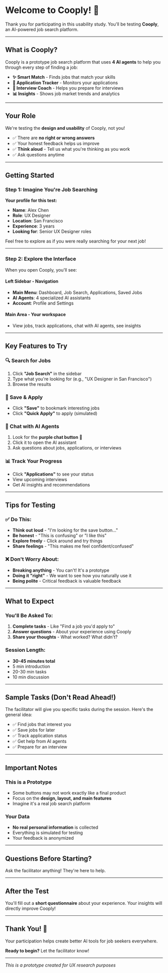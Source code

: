 # Welcome to Cooply! 👋

Thank you for participating in this usability study. You'll be testing **Cooply**, an AI-powered job search platform.

---

## What is Cooply?

Cooply is a prototype job search platform that uses **4 AI agents** to help you through every step of finding a job:

- **✨ Smart Match** - Finds jobs that match your skills
- **🎯 Application Tracker** - Monitors your applications
- **💬 Interview Coach** - Helps you prepare for interviews
- **📊 Insights** - Shows job market trends and analytics

---

## Your Role

We're testing the **design and usability** of Cooply, not you! 

- ✅ There are **no right or wrong answers**
- ✅ Your honest feedback helps us improve
- ✅ **Think aloud** - Tell us what you're thinking as you work
- ✅ Ask questions anytime

---

## Getting Started

### Step 1: Imagine You're Job Searching

**Your profile for this test:**
- **Name**: Alex Chen
- **Role**: UX Designer
- **Location**: San Francisco
- **Experience**: 3 years
- **Looking for**: Senior UX Designer roles

Feel free to explore as if you were really searching for your next job!

---

### Step 2: Explore the Interface

When you open Cooply, you'll see:

#### **Left Sidebar** - Navigation
- **Main Menu**: Dashboard, Job Search, Applications, Saved Jobs
- **AI Agents**: 4 specialized AI assistants
- **Account**: Profile and Settings

#### **Main Area** - Your workspace
- View jobs, track applications, chat with AI agents, see insights

---

## Key Features to Try

### 🔍 Search for Jobs
1. Click **"Job Search"** in the sidebar
2. Type what you're looking for (e.g., "UX Designer in San Francisco")
3. Browse the results

### 💾 Save & Apply
- Click **"Save"** to bookmark interesting jobs
- Click **"Quick Apply"** to apply (simulated)

### 🤖 Chat with AI Agents
1. Look for the **purple chat button** 💬
2. Click it to open the AI assistant
3. Ask questions about jobs, applications, or interviews

### 📊 Track Your Progress
- Click **"Applications"** to see your status
- View upcoming interviews
- Get AI insights and recommendations

---

## Tips for Testing

### ✅ Do This:
- **Think out loud** - "I'm looking for the save button..."
- **Be honest** - "This is confusing" or "I like this"
- **Explore freely** - Click around and try things
- **Share feelings** - "This makes me feel confident/confused"

### ❌ Don't Worry About:
- **Breaking anything** - You can't! It's a prototype
- **Doing it "right"** - We want to see how you naturally use it
- **Being polite** - Critical feedback is valuable feedback

---

## What to Expect

### You'll Be Asked To:
1. **Complete tasks** - Like "Find a job you'd apply to"
2. **Answer questions** - About your experience using Cooply
3. **Share your thoughts** - What worked? What didn't?

### Session Length:
- **30-45 minutes total**
- 5 min introduction
- 20-30 min tasks
- 10 min discussion

---

## Sample Tasks (Don't Read Ahead!)

The facilitator will give you specific tasks during the session. Here's the general idea:

- ✅ Find jobs that interest you
- ✅ Save jobs for later
- ✅ Track application status
- ✅ Get help from AI agents
- ✅ Prepare for an interview

---

## Important Notes

### This is a Prototype
- Some buttons may not work exactly like a final product
- Focus on the **design, layout, and main features**
- Imagine it's a real job search platform

### Your Data
- **No real personal information** is collected
- Everything is simulated for testing
- Your feedback is anonymized

---

## Questions Before Starting?

Ask the facilitator anything! They're here to help.

---

## After the Test

You'll fill out a **short questionnaire** about your experience. Your insights will directly improve Cooply!

---

## Thank You! 🙏

Your participation helps create better AI tools for job seekers everywhere.

**Ready to begin?** Let the facilitator know!

---

*This is a prototype created for UX research purposes*
